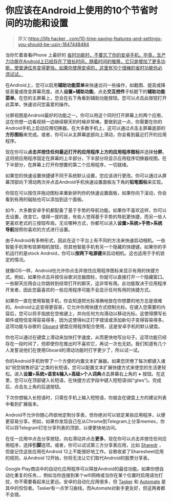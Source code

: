 # 你应该在Android上使用的10个节省时间的功能和设置

> 原文:[https://life hacker . com/10-time-saving-features-and-settings-you-should-be-usin-1847448484](https://lifehacker.com/10-time-saving-features-and-settings-you-should-be-usin-1847448484)

当你忙着查看iPhone 上最好的 [省时功能时，不要忘了你的安卓手机。毕竟，生产力功能在Android上已经存在了很长时间，随着时间的推移，它只是增加了更多功能，使普通任务变得更快。如果你使用安卓的，这里有10个很棒的省时功能你必须试试。](https://lifehacker.com/10-time-saving-features-and-settings-you-should-be-usin-1847436152/slides/12) 

在Android上，您可以启用**辅助功能菜单**来快速访问一些操作，如截图、提高或降低音量或改变屏幕亮度。进入**设置>辅助功能**，点击**交互控件**子标题下的**辅助功能菜单**。在您的主屏幕上，您会在右下角看到辅助功能按钮。您可以点击此按钮打开此菜单，快速访问您喜爱的操作。

分屏视图是Android最好的功能之一。你可以用这个同时打开屏幕上的两个应用，这在你想一边看视频一边继续聊天的时候非常棒。要做到这一点，你需要在你的Android手机上启动应用切换器。在大多数手机上，这可以通过点击主屏幕底部的**方形图标**来完成。或者，你可以从主屏幕底部向上滑动，你会看到最近打开的应用程序。

现在你可以**点击并按住任何最近打开的应用程序上方的应用程序图标**并选择**分屏**。这将把应用程序固定在屏幕的上半部分，下半部分将显示应用程序切换器视图。在下半部分，在屏幕上打开你想要的第二个应用程序，一切就绪。

如果您的快速设置快捷键不同于系统默认设置，您应该进行更改。你可以通过从屏幕顶部向下滑动两次并点击Android手机快速设置面板左下角的**铅笔图标**来实现。

你现在可以按住并拖动图标来重新排列你的快速设置面板，如果你向下滚动，你会看到有用的磁贴也可以添加到这个面板。

如今，大多数安卓手机都配备了基于手势的导航功能。如果你不喜欢这样，你可以去设置，改变它。值得一提的是，有些人觉得基于手势的导航更快捷，而另一些人更喜欢老式的三按钮布局。无论哪种方式，你都可以进入**设置>系统>手势>系统导航**按照你喜欢的方式进行设置。

由于Android有多种形式，因此在这个平台上有不同的方法来快速启动相机。一些智能手机带有锁屏相机按钮，但其他智能手机有另一个隐藏的快捷键。如果你的手机运行的是stock Android，你可以**按两下电源键**来启动相机。这也适用于手机锁定的情况。

就像iOS一样，Android也允许你点击并按住应用程序图标来显示有用的快捷方式。例如，如果你点击并按住谷歌浏览器图标，你就可以直接打开一个隐藏窗口。一些聊天应用会让你跳转到经常打开的聊天，这非常有用。此功能取决于应用程序开发者，因此您最喜欢的一些应用程序可能不会显示任何有用的快捷方式。

如果你一直在使用智能手机，你会知道把光标准确地放在你想要的地方总是很难的。Android让这变得更容易，它允许你用快捷方式控制光标。在键入您需要的内容后，您可以将手指放在空格键上，并向任何方向滑动以移动光标。这使得撰写长邮件或短信变得容易得多，因为这使得纠正打字错误或添加新句子变得容易得多。这项功能与谷歌的 [Gboard](https://play.google.com/store/apps/details?id=com.google.android.inputmethod.latin) 键盘应用程序配合使用，这是安卓手机的默认键盘。

你也可以通过在键盘上滑动来加快打字速度，从而更快地写出句子。这项功能已经存在一段时间了，但即使你在推出时不喜欢它，再试一次也无妨。我们知道有几个人发誓说他们在使用Gboard的滑动功能时打字更少了，所以试一试。

你的Android手机附带了一个方便的内置文本扩展器。如果您厌倦了每次都键入诸如“祝您销售好运”之类的长短语，您可以配置文本扩展快捷方式来使您的生活更轻松。进入**设置>系统>语言&输入>高级>个人词典**点击屏幕右上角的 **+** 按钮。在这里，您可以在顶部键入长短语，在快捷方式字段中键入短短语(如“glws”)。完成后，点击左上角的后退按钮。

下次你想输入长短语时，只需在手机上输入短短语，你就会在键盘上方的建议列表中看到扩展版本。

Android不允许你随心所欲地定制分享表，但你绝对可以锁定某些应用程序，以便更容易分享。例如，如果你发现自己在从Chrome到Telegram上分享memes，你可以将Telegram钉在分享列表的顶部，以便更快地访问。

在任一应用中点击分享按钮，向右滑动并点击**更多**。现在你可以点击并按住任何应用程序，选择**引脚**选项。或者，你可以试试第三方分享表应用，比如 [Sharedr](https://play.google.com/store/apps/details?id=com.rejh.sharedr) ，但是记住这些应用在Android 12上不能很好地工作。谷歌收紧了Sharesheet应用的规则，从Android 12开始，你将无法让它们取代Android的股票分享表。

Google Play商店中的自动化应用程序可以释放Android的最佳功能。如果你想自动化重复的任务，，例如当你连接到某个wifi网络或当你在某个位置时启用请勿打扰，你不需要看起来比更远。安卓的自动化应用很多，但 [Tasker](https://play.google.com/store/apps/details?id=net.dinglisch.android.taskerm) 和 [Automate](https://play.google.com/store/apps/details?id=com.llamalab.automate) 是其中的佼佼者。Tasker有一点学习曲线，而Automate对新手更友好，但这两者都不会错。